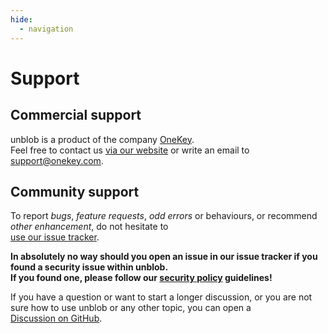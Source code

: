 ```yaml
---
hide:
  - navigation
---
```


# Support

## Commercial support

unblob is a product of the company [OneKey](https://onekey.com/).  
Feel free to contact us [via our website](https://onekey.com/contact/)
or write an email to support@onekey.com.

## Community support

To report _bugs_, _feature requests_, _odd errors_ or behaviours, or recommend
_other enhancement_, do not hesitate to  
[use our issue tracker](https://github.com/onekey-sec/unblob/issues).

**In absolutely no way should you open an issue in our issue tracker if you
found a security issue within unblob.  
If you found one, please follow our
[security policy](https://github.com/onekey-sec/unblob/security/policy)
guidelines!**

If you have a question or want to start a longer discussion, or you are not sure how to use unblob or any other topic, you can open a  
[Discussion on GitHub](https://github.com/onekey-sec/unblob/discussions).
